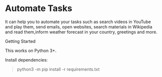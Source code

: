 # Automate Tasks
  
   
It can help you to automate your tasks such as search videos in YouTube and play them, send emails, open websites, search materials in Wikipedia and read them,inform weather forecast in your country, greetings and more.    
  
Getting Started  
  
This works on Python 3+.  
  
Install dependencies:  
  
>python3 -m pip install -r requirements.txt

